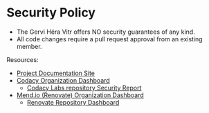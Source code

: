 # Security Policy

- The Gervi Héra Vitr offers NO security guarantees of any kind.
- All code changes require a pull request approval from an existing member.

Resources:

- [Project Documentation Site](https://gervi-hera-vitr.github.io/google-ai-labs/ "Gervi Hî Vitr Labs")
- [Codacy Organization Dashboard](https://app.codacy.com/organizations/gh/Gervi-Hera-Vitr/dashboard "Codacy Organization Dashboard")
  - [Codacy Labs repository Security Report](https://app.codacy.com/gh/Gervi-Hera-Vitr/google-ai-labs/dashboard "Codacy Security Report")
- [Mend.io (Renovate) Organization Dashboard](https://developer.mend.io/github/Gervi-Hera-Vitr "Mend.io: Renovate Security Report")
  - [Renovate Repository Dashboard](https://developer.mend.io/github/Gervi-Hera-Vitr/google-ai-labs "Google AI Labs Dashboard")